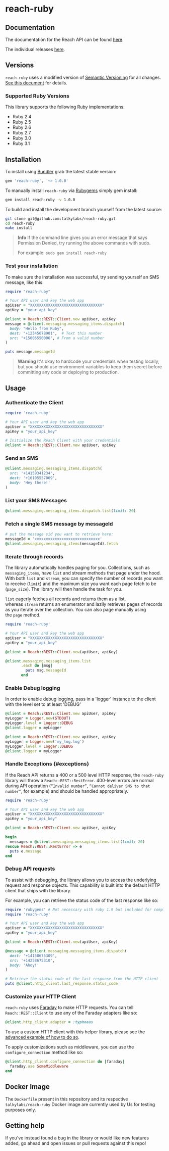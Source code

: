 # reach-ruby


## Documentation

The documentation for the Reach API can be found [here][apidocs].

The individual releases [here][refdocs].

## Versions

`reach-ruby` uses a modified version of [Semantic Versioning](https://semver.org) for all changes. [See this document](VERSIONS.md) for details.

### Supported Ruby Versions

This library supports the following Ruby implementations:

- Ruby 2.4
- Ruby 2.5
- Ruby 2.6
- Ruby 2.7
- Ruby 3.0
- Ruby 3.1

## Installation

To install using [Bundler][bundler] grab the latest stable version:

```ruby
gem 'reach-ruby', '~> 1.0.0'
```

To manually install `reach-ruby` via [Rubygems][rubygems] simply gem install:

```bash
gem install reach-ruby -v 1.0.0
```

To build and install the development branch yourself from the latest source:

```bash
git clone git@github.com:talkylabs/reach-ruby.git
cd reach-ruby
make install
```

> **Info**
> If the command line gives you an error message that says Permission Denied, try running the above commands with sudo.
>
> For example: `sudo gem install reach-ruby`

### Test your installation

To make sure the installation was successful, try sending yourself an SMS message, like this:

```rb
require "reach-ruby"

# Your API user and key the web app
apiUser = "XXXXXXXXXXXXXXXXXXXXXXXXXXXXXXXX"
apiKey = "your_api_key"

@client = Reach::REST::Client.new apiUser, apiKey
message = @client.messaging.messaging_items.dispatch(
  body: "Hello from Ruby",
  dest: "+12345678901",  # Text this number
  src: "+15005550006", # From a valid number
)

puts message.messageId
```

> **Warning**
> It's okay to hardcode your credentials when testing locally, but you should use environment variables to keep them secret before committing any code or deploying to production.

## Usage

### Authenticate the Client

```ruby
require 'reach-ruby'

# Your API user and key the web app
apiUser = "XXXXXXXXXXXXXXXXXXXXXXXXXXXXXXXX"
apiKey = "your_api_key"

# Initialize the Reach Client with your credentials
@client = Reach::REST::Client.new apiUser, apiKey
```

### Send an SMS

```ruby
@client.messaging.messaging_items.dispatch(
  src: '+14159341234',
  dest: '+16105557069',
  body: 'Hey there!'
)
```

### List your SMS Messages

```ruby
@client.messaging.messaging_items.dispatch.list(limit: 20)
```

### Fetch a single SMS message by messageId

```ruby
# put the message sid you want to retrieve here:
messageId = 'xxxxxxxxxxxxxxxxxxxxxxxxxxxxx'
@client.messaging.messaging_items(messageId).fetch
```

### Iterate through records

The library automatically handles paging for you. Collections, such as `messaging_items`, have `list` and stream methods that page under the hood. With both `list` and `stream`, you can specify the number of records you want to receive (`limit`) and the maximum size you want each page fetch to be (`page_size`). The library will then handle the task for you.

`list` eagerly fetches all records and returns them as a list, whereas `stream` returns an enumerator and lazily retrieves pages of records as you iterate over the collection. You can also page manually using the `page` method.


```rb
require 'reach-ruby'

# Your API user and key the web app
apiUser = "XXXXXXXXXXXXXXXXXXXXXXXXXXXXXXXX"
apiKey = "your_api_key"

@client = Reach::REST::Client.new(apiUser, apiKey)

@client.messaging.messaging_items.list
       .each do |msg|
         puts msg.messageId
       end
```

### Enable Debug logging

In order to enable debug logging, pass in a 'logger' instance to the client with the level set to at least 'DEBUG'

```ruby
@client = Reach::REST::Client.new apiUser, apiKey
myLogger = Logger.new(STDOUT)
myLogger.level = Logger::DEBUG
@client.logger = myLogger

@client = Reach::REST::Client.new apiUser, apiKey
myLogger = Logger.new('my_log.log')
myLogger.level = Logger::DEBUG
@client.logger = myLogger
```

### Handle Exceptions {#exceptions}

If the Reach API returns a 400 or a 500 level HTTP response, the `reach-ruby`
library will throw a `Reach::REST::RestError`. 400-level errors are normal
during API operation (`“Invalid number”`, `“Cannot deliver SMS to that number”`,
for example) and should be handled appropriately.

```rb
require 'reach-ruby'

# Your API user and key the web app
apiUser = "XXXXXXXXXXXXXXXXXXXXXXXXXXXXXXXX"
apiKey = "your_api_key"

@client = Reach::REST::Client.new apiUser, apiKey

begin
  messages = @client.messaging.messaging_items.list(limit: 20)
rescue Reach::REST::RestError => e
  puts e.message
end
```

### Debug API requests

To assist with debugging, the library allows you to access the underlying request and response objects. This capability is built into the default HTTP client that ships with the library.

For example, you can retrieve the status code of the last response like so:

```ruby
require 'rubygems' # Not necessary with ruby 1.9 but included for completeness
require 'reach-ruby'

# Your API user and key the web app
apiUser = "XXXXXXXXXXXXXXXXXXXXXXXXXXXXXXXX"
apiKey = "your_api_key"

@client = Reach::REST::Client.new(apiUser, apiKey)

@message = @client.messaging.messaging_items.dispatch(
  dest: '+14158675309',
  src: '+14258675310',
  body: 'Ahoy!'
)

# Retrieve the status code of the last response from the HTTP client
puts @client.http_client.last_response.status_code
```

### Customize your HTTP Client

`reach-ruby` uses [Faraday][faraday] to make HTTP requests. You can tell `Reach::REST::Client` to use any of the Faraday adapters like so:

```ruby
@client.http_client.adapter = :typhoeus
```

To use a custom HTTP client with this helper library, please see the [advanced example of how to do so](./advanced-examples/custom-http-client.md).

To apply customizations such as middleware, you can use the `configure_connection` method like so:

```ruby
@client.http_client.configure_connection do |faraday|
  faraday.use SomeMiddleware
end
```



## Docker Image

The `Dockerfile` present in this repository and its respective `talkylabs/reach-ruby` Docker image are currently used by Us for testing purposes only.

## Getting help

If you've instead found a bug in the library or would like new features added, go ahead and open issues or pull requests against this repo!

[apidocs]: https://www.reach.talkylabs.com/docs/api
[refdocs]: https://talkylabs.github.io/reach-ruby
[wiki]: https://github.com/talkylabs/reach-ruby/wiki
[bundler]: https://bundler.io
[rubygems]: https://rubygems.org
[gem]: https://rubygems.org/gems/talkylabs
[issues]: https://github.com/talkylabs/reach-ruby/issues
[faraday]: https://github.com/lostisland/faraday
